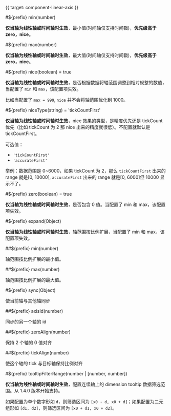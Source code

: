 {{ target: component-linear-axis }}

<!-- ILinearAxisSpec -->

#${prefix} min(number)

**仅当轴为线性轴或时间轴时生效**，最小值(时间轴仅支持时间戳)，**优先级高于 zero，nice**。

#${prefix} max(number)

**仅当轴为线性轴或时间轴时生效**，最大值(时间轴仅支持时间戳)，**优先级高于 zero，nice**。

#${prefix} nice(boolean) = true

**仅当轴为线性轴或时间轴时生效**，是否根据数据将轴范围调整到相对规整的数值，当配置了 `min` 和 `max`，该配置项失效。

比如当配置了 `max = 999`, `nice` 并不会将轴范围优化到 1000。

#${prefix} niceType(string) = 'tickCountFirst'

**仅当轴为线性轴或时间轴时生效**，nice 效果的类型，是精度优先还是 tickCount 优先（比如 tickCount 为 2 那 nice 出来的精度就很低）。不配置就默认是 tickCountFirst。

可选值：

- `'tickCountFirst'`
- `'accurateFirst'`

举例：数据范围是 0~6000，如果 tickCount 为 2，那么 `tickCountFirst` 出来的 range 就是[0, 10000], `accurateFirst` 出来的 range 就是[0, 6000]但 10000 显示不了。

#${prefix} zero(boolean) = true

**仅当轴为线性轴或时间轴时生效**，是否包含 0 值。当配置了 min 和 max，该配置项失效。

#${prefix} expand(Object)

**仅当轴为线性轴或时间轴时生效**，轴范围按比例扩展，当配置了 min 和 max，该配置项失效。

##${prefix} min(number)

轴范围按比例扩展的最小值。

##${prefix} max(number)

轴范围按比例扩展的最大值。

#${prefix} sync(Object)

使当前轴与其他轴同步

##${prefix} axisId(number)

同步的另一个轴的 id

##${prefix} zeroAlign(number)

保持 2 个轴的 0 值对齐

##${prefix} tickAlign(number)

使这个轴的 tick 与目标轴保持比例对齐

#${prefix} tooltipFilterRange(number | [number, number])

**仅当轴为线性轴或时间轴时生效**，配置连续轴上的 dimension tooltip 数据筛选范围。从 1.4.0 版本开始支持。

如果配置为单个数字形如 `d`，则筛选区间为 `[x0 - d, x0 + d]`；如果配置为二元组形如 `[d1, d2]`，则筛选区间为 `[x0 + d1, x0 + d2]`。
